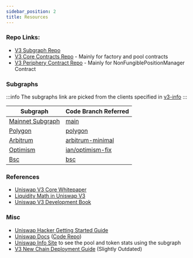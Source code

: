 ```yaml
---
sidebar_position: 2
title: Resources
---
```


### Repo Links:
 - [V3 Subgraph Repo](https://github.com/Uniswap/v3-subgraph/tree/main)
 - [V3 Core Contracts Repo](https://github.com/Uniswap/v3-core) - Mainly for factory and pool contracts
 - [V3 Periphery Contract Repo](https://github.com/Uniswap/v3-periphery) - Mainly for NonFungiblePositionManager Contract

### Subgraphs
:::info
The subgraphs link are picked from the clients specified in [v3-info](https://github.com/Uniswap/v3-info/blob/master/src/apollo/client.ts)
:::

|Subgraph|Code Branch Referred|
|-|-|
|[Mainnet Subgraph](https://thegraph.com/hosted-service/subgraph/uniswap/uniswap-v3)|[main](https://github.com/Uniswap/v3-subgraph/tree/main)|
|[Polygon](https://thegraph.com/hosted-service/subgraph/ianlapham/uniswap-v3-polygon)|[polygon](https://github.com/Uniswap/v3-subgraph/tree/polygon)|
|[Arbitrum](https://thegraph.com/hosted-service/subgraph/ianlapham/uniswap-arbitrum-one)|[arbitrum-minimal](https://github.com/Uniswap/v3-subgraph/tree/arbitrum-minimal)|
|[Optimism](https://thegraph.com/hosted-service/subgraph/ianlapham/optimism-post-regenesis)|[ian/optimism-fix](https://github.com/Uniswap/v3-subgraph/tree/ian/optimism-fix)|
|[Bsc](https://thegraph.com/hosted-service/subgraph/ianlapham/uniswap-v3-bsc)|[bsc](https://github.com/Uniswap/v3-subgraph/tree/bsc)|

### References
 - [Uniswap V3 Core Whitepaper](https://uniswap.org/whitepaper-v3.pdf)
 - [Liquidity Math in Uniswap V3](https://atiselsts.github.io/pdfs/uniswap-v3-liquidity-math.pdf)
 - [Uniswap V3 Development Book](https://uniswapv3book.com/)
 
### Misc
 - [Uniswap Hacker Getting Started Guide](https://uniswap.notion.site/uniswap/Uniswap-Hacker-Getting-Started-Guide-781b008a16c849c8bf4d9920744e77f5)
 - [Uniswap Docs](https://docs.uniswap.org/) ([Code Repo](https://github.com/Uniswap/docs/tree/main))
 - [Uniswap Info Site](https://info.uniswap.org/#/) to see the pool and token stats using the subgraph
 - [V3 New Chain Deployment Guide](https://github.com/Uniswap/v3-new-chain-deployments) (Slightly Outdated)

